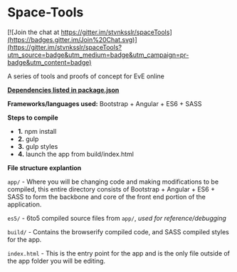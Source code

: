 Space-Tools
==========

[![Join the chat at https://gitter.im/stvnksslr/spaceTools](https://badges.gitter.im/Join%20Chat.svg)](https://gitter.im/stvnksslr/spaceTools?utm_source=badge&utm_medium=badge&utm_campaign=pr-badge&utm_content=badge)

A series of tools and proofs of concept for EvE online

[**Dependencies listed in package.json**](https://github.com/stvnksslr/spaceTools/blob/master/package.json)


**Frameworks/languages used:** Bootstrap + Angular + ES6 + SASS

**Steps to compile**
* **1.** npm install
* **2.** gulp 
* **3.** gulp styles
* **4.** launch the app from build/index.html

**File structure explantion**

```app/``` - Where you will be changing code and making modifications to be compiled, this entire directory consists of Bootstrap + Angular + ES6 + SASS to form the backbone and core of the front end portion of the application.

```es5/``` - 6to5 compiled source files from ```app/```, *used for reference/debugging*

```build/``` - Contains the browserify compiled code, and SASS compiled styles for the app.

```index.html``` - This is the entry point for the app and is the only file outside of the app folder you will be editing.
